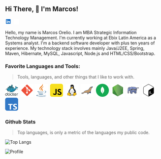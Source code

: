 ## Hi There, 👋 I'm Marcos!
<a href='https://www.linkedin.com/in/marcosorelio/'><img alt="Linkedin" src="https://raw.githubusercontent.com/marcosorelio/marcosorelio/refs/heads/main/assets/linkedin-svgrepo-com.svg" height="20px"/></a>&nbsp;
<a href='https://github.com/marcosorelio'><img alt="Portifolio" src="https://raw.githubusercontent.com/marcosorelio/marcosorelio/refs/heads/main/assets/link-site.svg" height='18px'/></a>
<br>

Hello, my name is Marcos Orelio. I am MBA Strategic Information Technology Management. I'm currently working at Ebix Latin America as a Systems analyst. I'm a backend software developer with plus ten years of experience. My technology stack involves mainly Java/J2EE, Spring, Maven, Hibernate, MySQL, Javascript, Node.js and HTML/CSS/Bootstrap.
<br>

### Favorite Languages and Tools:
> Tools, languages, and other things that I like to work with.


<a href="https://www.docker.com/" target="_blank"><img src="https://raw.githubusercontent.com/marcosorelio/marcosorelio/refs/heads/main/assets/docker-logo-svgrepo-com.svg" alt="Docker.io" height="42px"/></a>&nbsp;
<a href="https://git-scm.com/" target="_blank"><img src="https://raw.githubusercontent.com/marcosorelio/marcosorelio/refs/heads/main/assets/git-svgrepo-com.svg" alt="git" height="42px"/></a>
<a href="https://openjdk.org/" target="_blank"><img src="https://raw.githubusercontent.com/marcosorelio/marcosorelio/refs/heads/main/assets/java-svgrepo-com.svg" alt="Java" height ="42px"></a>&nbsp;
<a href="https://developer.mozilla.org/en-US/docs/Web/JavaScript" target="_blank"><img src="https://raw.githubusercontent.com/marcosorelio/marcosorelio/refs/heads/main/assets/javascript-svgrepo-com.svg" alt="JavaScript" height ="42px"></a>&nbsp;
<a href="https://kernel.org/" target="_blank"><img src="https://raw.githubusercontent.com/marcosorelio/marcosorelio/refs/heads/main/assets/linux-svgrepo-com.svg" alt="Linux" height ="42px"></a>&nbsp;
<a href="https://mariadb.org/" target="_blank"><img src="https://raw.githubusercontent.com/marcosorelio/marcosorelio/refs/heads/main/assets/mariadb-svgrepo-com.svg" alt="MariaDB" height ="42px"></a>&nbsp;
<a href="https://www.mongodb.com/" target="_blank"><img src="https://raw.githubusercontent.com/marcosorelio/marcosorelio/refs/heads/main/assets/mongodb-svgrepo-com.svg" alt="MongoDB" height ="42px"/></a>&nbsp;
<a href="https://nodejs.org/en" target="_blank"><img src="https://raw.githubusercontent.com/marcosorelio/marcosorelio/refs/heads/main/assets/node-svgrepo-com.svg" alt="Nodejs" height ="42px"></a>&nbsp;
<a href="https://www.php.net/" target="_blank"><img src="https://raw.githubusercontent.com/marcosorelio/marcosorelio/refs/heads/main/assets/php2-svgrepo-com.svg" alt="PHP" height ="42px"></a>&nbsp;
<a href="https://www.gnu.org/software/bash/" target="_blank"><img src="https://raw.githubusercontent.com/marcosorelio/marcosorelio/refs/heads/main/assets/terminal-bash-svgrepo-com.svg" alt="Bash" height ="42px"></a>&nbsp;
<a href="https://www.typescriptlang.org/" target="_blank"><img src="https://raw.githubusercontent.com/marcosorelio/marcosorelio/refs/heads/main/assets/typescript-svgrepo-com.svg"  alt="TypeScript" height ="42px"></a>
<br>
### Github Stats
> Top languages, is only a metric of the languages my public code.

![Top Langs](https://github-readme-stats.vercel.app/api/top-langs/?username=marcosorelio&layout=compact&theme=dark&langs_count=8)

![Profile](https://komarev.com/ghpvc/?username=marcosorelio&style=for-the-badge)
